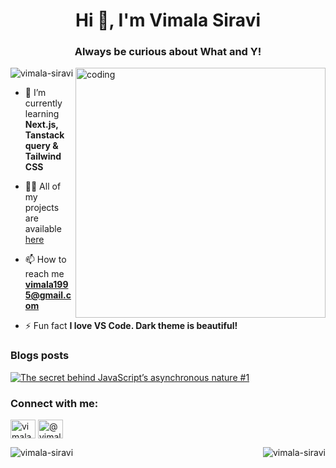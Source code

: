 <h1 align="center">Hi 👋, I'm Vimala Siravi</h1>
<h3 align="center">Always be curious about What and Y!</h3>

<img align="right" alt="coding" width="400" src="https://res.cloudinary.com/practicaldev/image/fetch/s--2bZIjPGC--/c_limit%2Cf_auto%2Cfl_progressive%2Cq_66%2Cw_880/https://dev-to-uploads.s3.amazonaws.com/i/d4tvukbt5mra37cvwklk.gif">

<p align="left"> <img src="https://komarev.com/ghpvc/?username=vimala-siravi&label=Profile%20views&color=0e75b6&style=flat" alt="vimala-siravi" /> </p>

- 🌱 I’m currently learning **Next.js, Tanstack query & Tailwind CSS**

- 👨‍💻 All of my projects are available [here](https://vimala-siravi.deno.dev/)
- 📫 How to reach me **vimala1995@gmail.com**

- ⚡ Fun fact **I love VS Code. Dark theme is beautiful!**

### Blogs posts
<!-- BLOG-POST-LIST:START -->

<a target="_blank" href="https://github-readme-medium-recent-article.vercel.app/medium/@vimala.siravi/0"><img src="https://github-readme-medium-recent-article.vercel.app/medium/@vimala.siravi/0" alt="The secret behind JavaScript’s asynchronous nature #1"></a>

<!-- BLOG-POST-LIST:END -->

<h3 align="left">Connect with me:</h3>
<p align="left">
<a href="https://linkedin.com/in/vimala-siravi-66891b126" target="blank"><img align="center" src="https://raw.githubusercontent.com/rahuldkjain/github-profile-readme-generator/master/src/images/icons/Social/linked-in-alt.svg" alt="vimala-siravi-66891b126" height="30" width="40" /></a>
<a href="https://medium.com/@vimala1995" target="blank"><img align="center" src="https://raw.githubusercontent.com/rahuldkjain/github-profile-readme-generator/master/src/images/icons/Social/medium.svg" alt="@vimala1995" height="30" width="40" /></a>
</p>

<span><img align="left" src="https://github-readme-stats.vercel.app/api/top-langs?username=vimala-siravi&show_icons=true&locale=en&layout=compact" alt="vimala-siravi" /></span>

<span>&nbsp;<img align="right" src="https://github-readme-stats.vercel.app/api?username=vimala-siravi&show_icons=true&locale=en" alt="vimala-siravi" /></span>


